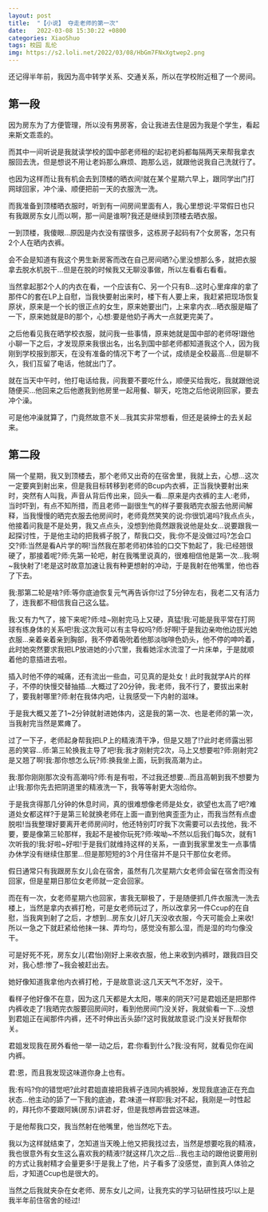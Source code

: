 ```yaml
---
layout: post
title:  "【小说】 夺走老师的第一次"
date:   2022-03-08 15:30:22 +0800
categories: XiaoShuo
tags: 校园 乱伦
img: https://s2.loli.net/2022/03/08/HbGm7FNxXgtwep2.png
---
```

还记得半年前，我因为高中转学关系、交通关系，所以在学校附近租了一个房间。

## 第一段

因为房东为了方便管理，所以没有男房客，会让我进去住是因为我是个学生，看起来斯文乖乖的。

而其中一间听说是我就读学校的国中部老师租的!起初老妈都每隔两天来帮我拿衣服回去洗，但是想说不用让老妈那么麻烦、跑那么远，就跟他说我自己洗就行了。

也因为这样而让我有机会去到顶楼的晒衣间!就在某个星期六早上，跟同学出门打网球回家，冲个澡、顺便把前一天的衣服洗一洗。

而我准备到顶楼晒衣服时，听到有一间房间里面有人，我心里想说:平常假日也只有我跟房东女儿而以啊，那一间是谁啊?我还是继续到顶楼去晒衣服。

一到顶楼，我傻眼...原因是内衣没有摆很多，这栋房子起码有7个女房客，怎只有2个人在晒内衣裤。

会不会是知道有我这个男生新房客而改在自己房间晒?心里没想那么多，就把衣服拿去脱水机脱干...但是在脱的时候我又无聊没事做，所以左看看右看看。

当然拿起那2个人的内衣在看，一个应该有C、另一个只有B...这时心里痒痒的拿了那件C的套在LP上自慰，当我快要射出来时，楼下有人要上来，我赶紧把现场恢复原状，原来是一个长的很正点的女生，原来她要出门，上来拿内衣...晒衣服是瞄了一下，原来她就是B的那个，心想:要是他奶子再大一点就更完美了。

之后他看见我在晒学校衣服，就问我一些事情，原来她就是国中部的老师呀!跟他小聊一下之后，才发现原来我很出名，出名到国中部老师都知道我这个人，因为我刚到学校报到那天，在没有准备的情况下考了一个试，成绩是全校最高...但是聊不久，我们互留了电话，他就出门了。

就在当天中午时，他打电话给我，问我要不要吃什么，顺便买给我吃，我就跟他说随便买...他回来之后他邀我到他房里一起用餐、聊天，吃饱之后他说刚回家，要去冲个澡。

可是他冲澡就算了，门竟然故意不关...我其实非常想看，但还是装绅士的去关起来。

## 第二段

隔一个星期，我又到顶楼去，那个老师又出奇的在宿舍里，我就上去，心想...这次一定要爽到射出来，但是我目标转移到老师的Bcup内衣裤，正当我快要射出来时，突然有人叫我，声音从背后传出来，回头一看...原来是内衣裤的主人:老师，当时吓到，有点不知所措，而且老师一副很生气的样子要我晒完衣服去他房间解释，当我慢慢的晒完衣服去他房间时，老师竟然笑笑的说:你很饥渴吗?我点点头，他接着问我是不是处男，我又点点头，没想到他竟然跟我说他是处女...说要跟我一起探讨性，于是他主动的把我裤子脱了，帮我口交，我:你不是没做过吗?怎会口交?师:当然是看A片学的啊!当然我在那老师初体验的口交下勃起了，我:已经翘很硬了，那接着呢?师:先第一轮吧，射在我嘴里说真的，很难相信他是第一次...我:啊~我快射了!老是这时故意加速让我有种更想射的冲动，于是我射在他嘴里，他也吞了下去。

我:那第二轮是啥?师:等你底迪恢复元气再告诉你!过了5分钟左右，我老二又有活力了，连我都不相信我自己这么猛。

我:又有力气了，接下来呢?师:哇~刚射完马上又硬，真猛!我:可能是我平常在打网球有练身体的关系吧!我:这次我可以有主导权吗?师:好啊!于是我边亲吻他边拔光她衣服...亲着亲着亲到胸部，我不停着吸吮着他那淡咖啡色奶头，他不停的呻吟着，此时她突然要求我把LP放进她的小穴里，我看她淫水流湿了一片床单，于是就顺着他的意插进去啦。

插入时他不停的喊痛，还有流出一些血，可见真的是处女！此时我就学A片的样子，不停的快慢交替抽插...大概过了20分钟，我:老师，我不行了，要拔出来射了，要我射哪里?师:射在我体内吧，让我感受一下内射的滋味。

于是我大概又差了1~2分钟就射进她体内，这是我的第一次、也是老师的第一次，当我射完当然是累瘫了。

过了一下子，老师起身帮我把LP上的精液清干净，但是又翘了!?此时老师露出邪恶的笑容...师:第三轮换我主导了吧!我:我才刚射完2次，马上又想要啦?师:刚射完2是又翘了啊!我:那你想怎么玩?师:换我坐上面，玩到我高潮为止。

我:那你刚刚那次没有高潮吗?师:有是有啦，不过我还想要...而且高朝到我不想要为止!我:那你先去把阴道里的精液洗一下，我等等射更大泡给你。

于是我贪得那几分钟的休息时间，真的很难想像老师是处女，欲望也太高了吧?难道处女都这样?于是第三轮就换老师在上面一直到他爽歪歪为止，而我当然有点虚脱啦!当我整理好要离开老师房间时，他还特别叮咛我下次需要可以去找他，我:不要，要是像第三轮那样，我起不是被你玩死?师:唉呦~不然以后我们每5次，就有1次听我的!我:好啦~好啦!于是我们就维持这样的关系，一直到我家里发生一点事情办休学没有继续住那里...但是那短短的3个月住宿并不是只干那位女老师。

假日通常只有我跟房东女儿会在宿舍，虽然有几次星期六女老师会留在宿舍而没有回家，但是星期日那位女老师就一定会回家。

而在有一次，女老师星期六也回家，害我无聊极了，于是随便抓几件衣服洗一洗去楼上，当然是拿内衣裤打枪，可是女老师玩过了，所以改拿另一件Ccup的在自慰，当我爽到射了之后，才想到...房东女儿好几天没收衣服，今天可能会上来收!所以一急之下就赶紧给他抹一抹、弄均匀，感觉没有那么湿，而是湿的均匀像没干。

可是好死不死，房东女儿(君怡)刚好上来收衣服，他上来收到内裤时，跟我四目交对，我心想:惨了~我会被赶出去。

她好像知道我拿他内衣裤打枪，于是故意说:这几天天气不怎好，没干。

看样子他好像不在意，因为这几天都是大太阳，哪来的阴天?可是君姐还是把那件内裤收走了!我晒完衣服要回房间时，看到他房间门没关好，我就偷看一下...没想到君姐正在闻那件内裤，还不时伸出舌头舔!?这时我就故意说:门没关好我帮你关。

君姐发现我在房外看他一举一动之后，君:你看到什么?我:没有阿，就看见你在闻内裤。

君:恩，而且我发现这味道你身上也有。

我:有吗?你的错觉吧?此时君姐直接把我裤子连同内裤脱掉，发现我底迪正在充血状态...他主动的舔了一下我的底迪，君:味道一样耶!我:对不起，我刚是一时性起的，拜托你不要跟阿姨(房东)讲君:好，但是我想再尝尝这味道。

于是他帮我口交，我当然射在他嘴里，他当然吃下去。

我以为这样就结束了，怎知道当天晚上他又把我找过去，当然是想要吃我的精液，我也很意外有女生这么喜欢我的精液!?就这样几次之后...我也主动的跟他说要用别的方式让我射精才会量更多!于是我上了他，片子看多了没感觉，直到真人体验之后，才知道Ccup也是很大的。

当然之后我就夹杂在女老师、房东女儿之间，让我充实的学习钻研性技巧!以上是我半年前住宿舍的经过!
